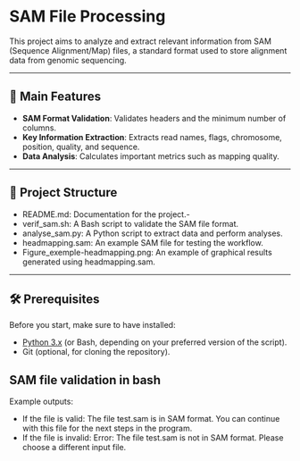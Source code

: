 # SAM File Processing

This project aims to analyze and extract relevant information from SAM (Sequence Alignment/Map) files, a standard format used to store alignment data from genomic sequencing.

---
## 🚀 Main Features

- **SAM Format Validation**: Validates headers and the minimum number of columns.
- **Key Information Extraction**: Extracts read names, flags, chromosome, position, quality, and sequence.
- **Data Analysis**: Calculates important metrics such as mapping quality.

---
## 📂 Project Structure

- README.md: Documentation for the project.-
- verif_sam.sh: A Bash script to validate the SAM file format.
- analyse_sam.py: A Python script to extract data and perform analyses.
- headmapping.sam: An example SAM file for testing the workflow.
- Figure_exemple-headmapping.png: An example of graphical results generated using headmapping.sam.
---
## 🛠 Prerequisites
Before you start, make sure to have installed:
- [Python 3.x](https://www.python.org/) (or Bash, depending on your preferred version of the script).
- Git (optional, for cloning the repository).

##  SAM file validation in bash
Example outputs:
* If the file is valid:
  The file test.sam is in SAM format.
  You can continue with this file for the next steps in the program.
* If the file is invalid:
  Error: The file test.sam is not in SAM format.
  Please choose a different input file.
